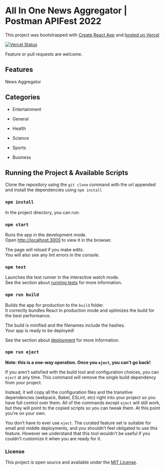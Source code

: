 # All In One News Aggregator | Postman APIFest 2022

This project was bootstrapped with [Create React App](https://github.com/facebook/create-react-app)  and [hosted on Vercel](https://all-in-one-news.vercel.app/)

[![Vercel Status](https://img.shields.io/static/v1?label=Vercel%20Deploy&message=Success&color=green&style=plastic&logo=vercel)](hhttps://all-in-one-news.vercel.app/)


Feature or pull requests are welcome.

## Features

News Aggregator


## Categories

- Entertainment

- General

- Health

- Science

- Sports

- Business

## Running the Project & Available Scripts

Clone the repository using the `git clone` command with the url appended and install the dependencies using `npm install`

### `npm install`

In the project directory, you can run:

### `npm start`

Runs the app in the development mode.\
Open [http://localhost:3000](http://localhost:3000) to view it in the browser.

The page will reload if you make edits.\
You will also see any lint errors in the console.

### `npm test`

Launches the test runner in the interactive watch mode.\
See the section about [running tests](https://facebook.github.io/create-react-app/docs/running-tests) for more information.

### `npm run build`

Builds the app for production to the `build` folder.\
It correctly bundles React in production mode and optimizes the build for the best performance.

The build is minified and the filenames include the hashes.\
Your app is ready to be deployed!

See the section about [deployment](https://facebook.github.io/create-react-app/docs/deployment) for more information.

### `npm run eject`

**Note: this is a one-way operation. Once you `eject`, you can’t go back!**

If you aren’t satisfied with the build tool and configuration choices, you can `eject` at any time. This command will remove the single build dependency from your project.

Instead, it will copy all the configuration files and the transitive dependencies (webpack, Babel, ESLint, etc) right into your project so you have full control over them. All of the commands except `eject` will still work, but they will point to the copied scripts so you can tweak them. At this point you’re on your own.

You don’t have to ever use `eject`. The curated feature set is suitable for small and middle deployments, and you shouldn’t feel obligated to use this feature. However we understand that this tool wouldn’t be useful if you couldn’t customize it when you are ready for it.



### License
This project is open source and available under the [MIT License](hhttps://github.com/japsimrans13/all-in-one-news/blob/master/LICENSE).
